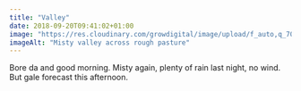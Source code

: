 ```yaml
---
title: "Valley"
date: 2018-09-20T09:41:02+01:00
image: "https://res.cloudinary.com/growdigital/image/upload/f_auto,q_70,w_736/v1544353525/valley-30927772328.jpg"
imageAlt: "Misty valley across rough pasture"
---
```


Bore da and good morning. Misty again, plenty of rain last night, no wind. But gale forecast this afternoon.
